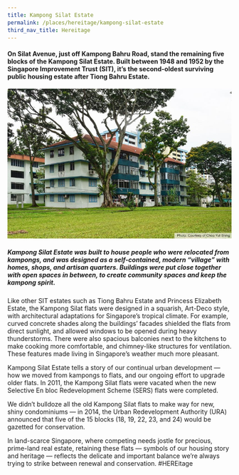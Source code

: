 ```yaml
---
title: Kampong Silat Estate
permalink: /places/hereitage/kampong-silat-estate
third_nav_title: Hereitage
---
```



#### On Silat Avenue, just off Kampong Bahru Road, stand the remaining five blocks of the Kampong Silat Estate. Built between 1948 and 1952 by the Singapore Improvement Trust (SIT), it’s the second-oldest surviving public housing estate after Tiong Bahru Estate.

![Alt text for image on Isomer site](/images/170916935_5328760383832550_1631461279701068943_n.jpg)

##### Kampong Silat Estate was built to house people who were relocated from kampongs, and was designed as a self-contained, modern “village” with homes, shops, and artisan quarters. Buildings were put close together with open spaces in between, to create community spaces and keep the kampong spirit.

Like other SIT estates such as Tiong Bahru Estate and Princess Elizabeth Estate, the Kampong Silat flats were designed in a squarish, Art-Deco style, with architectural adaptations for Singapore’s tropical climate. For example, curved concrete shades along the buildings’ facades shielded the flats from direct sunlight, and allowed windows to be opened during heavy thunderstorms. There were also spacious balconies next to the kitchens to make cooking more comfortable, and chimney-like structures for ventilation. These features made living in Singapore’s weather much more pleasant.

Kampong Silat Estate tells a story of our continual urban development — how we moved from kampongs to flats, and our ongoing effort to upgrade older flats. In 2011, the Kampong Silat flats were vacated when the new Selective En bloc Redevelopment Scheme (SERS) flats were completed.

We didn’t bulldoze all the old Kampong Silat flats to make way for new, shiny condominiums — in 2014, the Urban Redevelopment Authority (URA) announced that five of the 15 blocks (18, 19, 22, 23, and 24) would be gazetted for conservation.

In land-scarce Singapore, where competing needs jostle for precious, prime-land real estate, retaining these flats — symbols of our housing story and heritage — reflects the delicate and important balance we’re always trying to strike between renewal and conservation. #HEREitage